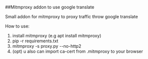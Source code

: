 ##Mitmproxy addon to use google translate

Small addon for mitmproxy to proxy traffic throw google translate

How to use:

1. install mitmproxy (e.g apt install mitmproxy)
2. pip -r requirements.txt
3. mitmproxy -s proxy.py --no-http2
4. (opt) u also can import ca-cert from .mitmproxy to your browser